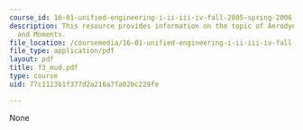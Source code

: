 ```yaml
---
course_id: 16-01-unified-engineering-i-ii-iii-iv-fall-2005-spring-2006
description: This resource provides information on the topic of Aerodynamic Forces
  and Moments.
file_location: /coursemedia/16-01-unified-engineering-i-ii-iii-iv-fall-2005-spring-2006/77c1123b1f377d2a216a7fa02bc229fe_f3_mud.pdf
file_type: application/pdf
layout: pdf
title: f3_mud.pdf
type: course
uid: 77c1123b1f377d2a216a7fa02bc229fe

---
```

None